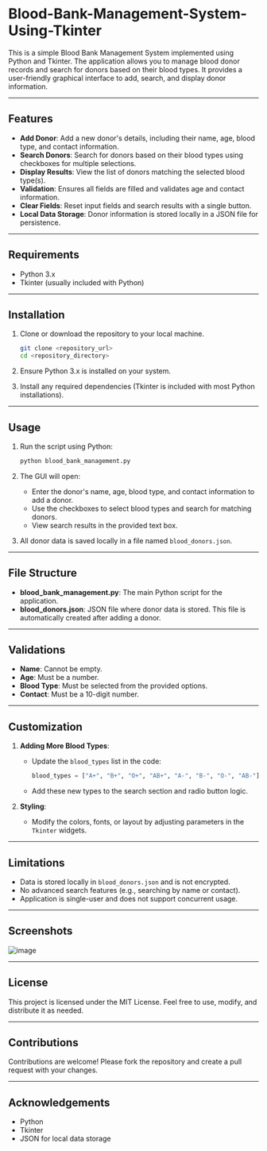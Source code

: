# Blood-Bank-Management-System-Using-Tkinter

This is a simple Blood Bank Management System implemented using Python and Tkinter. The application allows you to manage blood donor records and search for donors based on their blood types. It provides a user-friendly graphical interface to add, search, and display donor information.

---

## Features

- **Add Donor**: Add a new donor's details, including their name, age, blood type, and contact information.
- **Search Donors**: Search for donors based on their blood types using checkboxes for multiple selections.
- **Display Results**: View the list of donors matching the selected blood type(s).
- **Validation**: Ensures all fields are filled and validates age and contact information.
- **Clear Fields**: Reset input fields and search results with a single button.
- **Local Data Storage**: Donor information is stored locally in a JSON file for persistence.

---

## Requirements

- Python 3.x
- Tkinter (usually included with Python)

---

## Installation

1. Clone or download the repository to your local machine.

   ```bash
   git clone <repository_url>
   cd <repository_directory>
   ```

2. Ensure Python 3.x is installed on your system.

3. Install any required dependencies (Tkinter is included with most Python installations).

---

## Usage

1. Run the script using Python:

   ```bash
   python blood_bank_management.py
   ```

2. The GUI will open:
   - Enter the donor's name, age, blood type, and contact information to add a donor.
   - Use the checkboxes to select blood types and search for matching donors.
   - View search results in the provided text box.

3. All donor data is saved locally in a file named `blood_donors.json`.

---

## File Structure

- **blood_bank_management.py**: The main Python script for the application.
- **blood_donors.json**: JSON file where donor data is stored. This file is automatically created after adding a donor.

---

## Validations

- **Name**: Cannot be empty.
- **Age**: Must be a number.
- **Blood Type**: Must be selected from the provided options.
- **Contact**: Must be a 10-digit number.

---

## Customization

1. **Adding More Blood Types**:
   - Update the `blood_types` list in the code:
     ```python
     blood_types = ["A+", "B+", "O+", "AB+", "A-", "B-", "O-", "AB-"]
     ```
   - Add these new types to the search section and radio button logic.

2. **Styling**:
   - Modify the colors, fonts, or layout by adjusting parameters in the `Tkinter` widgets.

---

## Limitations

- Data is stored locally in `blood_donors.json` and is not encrypted.
- No advanced search features (e.g., searching by name or contact).
- Application is single-user and does not support concurrent usage.

---

## Screenshots

![image](https://github.com/user-attachments/assets/dff29b86-0f27-4dc4-8fbb-633711990d13)

---

## License

This project is licensed under the MIT License. Feel free to use, modify, and distribute it as needed.

---

## Contributions

Contributions are welcome! Please fork the repository and create a pull request with your changes.

---

## Acknowledgements

- Python
- Tkinter
- JSON for local data storage

